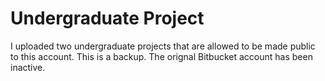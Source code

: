 # Undergraduate Project
I uploaded two undergraduate projects that are allowed to be made public to this account. This is a backup. The orignal Bitbucket account has been inactive.
